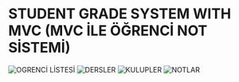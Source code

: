 # STUDENT GRADE SYSTEM WITH MVC (MVC İLE ÖĞRENCİ NOT SİSTEMİ)

![OGRENCİ LİSTESİ](https://user-images.githubusercontent.com/47866774/112176410-2186aa80-8c09-11eb-8a7c-1fd4d5bdf8d4.png)
![DERSLER](https://user-images.githubusercontent.com/47866774/112176426-251a3180-8c09-11eb-86c9-0c813bb6c079.png)
![KULUPLER](https://user-images.githubusercontent.com/47866774/112176457-2a777c00-8c09-11eb-8b4c-776f31ed74ec.png)
![NOTLAR](https://user-images.githubusercontent.com/47866774/112176475-2e0b0300-8c09-11eb-8e65-b97d010cebee.png)
